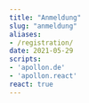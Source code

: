 ```yaml
---
title: "Anmeldung"
slug: "anmeldung"
aliases:
- /registration/
date: 2021-05-29
scripts:
- 'apollon.de'
- 'apollon.react'
react: true
---
```


<div class="react c-apollon"></div>
